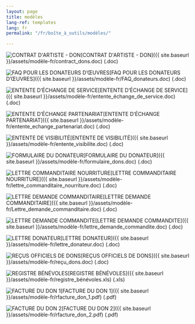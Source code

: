 ```yaml
---
layout: page
title: modèles
lang-ref: templates
lang: fr
permalink: "/fr/boîte_à_outils/modèles/"

---
```

<img class="doc" src="{{ site.baseurl }}/assets/img/archive.svg" alt="CONTRAT D'ARTISTE - DON"/>[CONTRAT D'ARTISTE - DON]({{ site.baseurl }}/assets/modèle-fr/contract_dons.doc) (.doc)

<img class="doc" src="{{ site.baseurl }}/assets/img/archive.svg" alt="FAQ POUR LES DONATEURS D’ŒUVRES"/>[FAQ POUR LES DONATEURS D’ŒUVRES]({{ site.baseurl }}/assets/modèle-fr/FAQ_donateurs.doc) (.doc)

<img class="doc" src="{{ site.baseurl }}/assets/img/archive.svg" alt="ENTENTE D’ÉCHANGE DE SERVICE"/>[ENTENTE D’ÉCHANGE DE SERVICE]({{ site.baseurl }}/assets/modèle-fr/entente_échange_de_service.doc) (.doc)

<img class="doc" src="{{ site.baseurl }}/assets/img/archive.svg" alt="ENTENTE D’ÉCHANGE PARTENARIAT"/>[ENTENTE D’ÉCHANGE PARTENARIAT]({{ site.baseurl }}/assets/modèle-fr/entente_echange_partenariat.doc) (.doc)

<img class="doc" src="{{ site.baseurl }}/assets/img/archive.svg" alt="ENTENTE DE VISIBILITÉ"/>[ENTENTE DE VISIBILITÉ]({{ site.baseurl }}/assets/modèle-fr/entente_visibilite.doc) (.doc)

<img class="doc" src="{{ site.baseurl }}/assets/img/archive.svg" alt="FORMULAIRE DU DONATEUR"/>[FORMULAIRE DU DONATEUR]({{ site.baseurl }}/assets/modèle-fr/formulaire_dons.doc) (.doc)

<img class="doc" src="{{ site.baseurl }}/assets/img/archive.svg" alt="LETTRE COMMANDITAIRE NOURRITURE"/>[LETTRE COMMANDITAIRE NOURRITURE]({{ site.baseurl }}/assets/modèle-fr/lettre_commanditaire_nourriture.doc) (.doc)

<img class="doc" src="{{ site.baseurl }}/assets/img/archive.svg" alt="LETTRE DEMANDE COMMANDITAIRE"/>[LETTRE DEMANDE COMMANDITAIRE]({{ site.baseurl }}/assets/modèle-fr/Lettre_demande_commanditaire.doc) (.doc)

<img class="doc" src="{{ site.baseurl }}/assets/img/archive.svg" alt="LETTRE DEMANDE COMMANDITE"/>[LETTRE DEMANDE COMMANDITE]({{ site.baseurl }}/assets/modèle-fr/lettre_demande_commandite.doc) (.doc)

<img class="doc" src="{{ site.baseurl }}/assets/img/archive.svg" alt="LETTRE DONATEUR"/>[LETTRE DONATEUR]({{ site.baseurl }}/assets/modèle-fr/lettre_donateur.doc) (.doc)

<img class="doc" src="{{ site.baseurl }}/assets/img/archive.svg" alt="REÇUS OFFICIELS DE DONS"/>[REÇUS OFFICIELS DE DONS]({{ site.baseurl }}/assets/modèle-fr/reçu_dons.doc) (.doc)

<img class="doc" src="{{ site.baseurl }}/assets/img/archive.svg" alt="REGISTRE BÉNÉVOLES"/>[REGISTRE BÉNÉVOLES]({{ site.baseurl }}/assets/modèle-fr/registre_bénévoles.xls) (.xls)

<img class="doc" src="{{ site.baseurl }}/assets/img/archive.svg" alt="FACTURE DU DON 1"/>[FACTURE DU DON 1]({{ site.baseurl }}/assets/modèle-fr/rfacture_don_1.pdf) (.pdf)

<img class="doc" src="{{ site.baseurl }}/assets/img/archive.svg" alt="FACTURE DU DON 2"/>[FACTURE DU DON 2]({{ site.baseurl }}/assets/modèle-fr/rfacture_don_2.pdf) (.pdf)